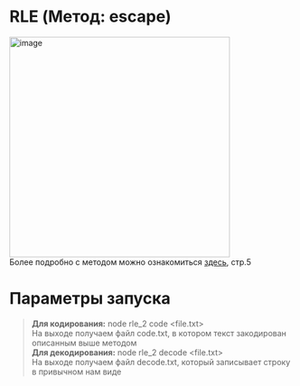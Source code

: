 # RLE (Метод: escape)
<img width="390" alt="image" src="https://user-images.githubusercontent.com/62497831/207228553-94c9b306-a579-41a4-a786-d8a2c8c72c4e.png"> \
Более подробно с методом можно ознакомиться [здесь](https://elar.urfu.ru/bitstream/10995/31217/1/978-5-7996-1064-7_2013.pdf), стр.5
# Параметры запуска
> **Для кодирования:** node rle_2 code <file.txt>\
> На выходе получаем файл code.txt, в котором текст закодирован описанным выше методом\
> **Для декодирования:** node rle_2 decode <file.txt>\
> На выходе получаем файл decode.txt, который записывает строку в привычном нам виде

